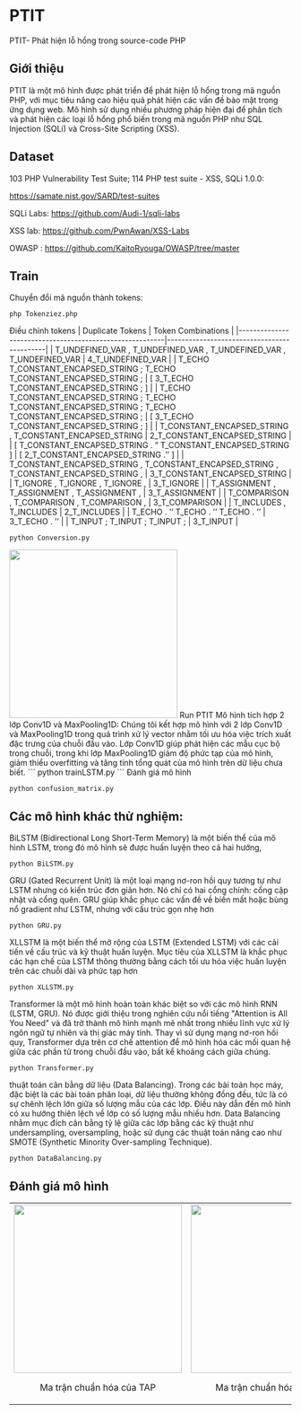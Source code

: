 # PTIT
PTIT- Phát hiện lỗ hổng trong source-code PHP
## Giới thiệu 
PTIT là một mô hình được phát triển để phát hiện lỗ hổng trong mã nguồn PHP, với mục tiêu nâng cao hiệu quả phát hiện các vấn đề bảo mật trong ứng dụng web. Mô hình sử dụng nhiều phương pháp hiện đại để phân tích và phát hiện các loại lỗ hổng phổ biến trong mã nguồn PHP như SQL Injection (SQLi) và Cross-Site Scripting (XSS).
## Dataset 
103	PHP Vulnerability Test Suite; 114	PHP test suite - XSS, SQLi 1.0.0:

https://samate.nist.gov/SARD/test-suites

SQLi Labs: https://github.com/Audi-1/sqli-labs

XSS lab:  https://github.com/PwnAwan/XSS-Labs

OWASP : https://github.com/KaitoRyouga/OWASP/tree/master


## Train

Chuyển đổi mã nguồn thành tokens:
```
php Tokenziez.php
```
Điều chỉnh tokens
| Duplicate Tokens                                        | Token Combinations                         |
|---------------------------------------------------------|--------------------------------------------|
| T_UNDEFINED_VAR , T_UNDEFINED_VAR , T_UNDEFINED_VAR , T_UNDEFINED_VAR | 4_T_UNDEFINED_VAR                         |
| T_ECHO T_CONSTANT_ENCAPSED_STRING ; T_ECHO T_CONSTANT_ENCAPSED_STRING ; | [ 3_T_ECHO T_CONSTANT_ENCAPSED_STRING ; ] |
| T_ECHO T_CONSTANT_ENCAPSED_STRING ; T_ECHO T_CONSTANT_ENCAPSED_STRING ; T_ECHO T_CONSTANT_ENCAPSED_STRING ; | [ 3_T_ECHO T_CONSTANT_ENCAPSED_STRING ; ] |
| T_CONSTANT_ENCAPSED_STRING , T_CONSTANT_ENCAPSED_STRING | 2_T_CONSTANT_ENCAPSED_STRING              |
| [ T_CONSTANT_ENCAPSED_STRING  . ” T_CONSTANT_ENCAPSED_STRING ]  | [ 2_T_CONSTANT_ENCAPSED_STRING .’’ ]      |
| T_CONSTANT_ENCAPSED_STRING , T_CONSTANT_ENCAPSED_STRING , T_CONSTANT_ENCAPSED_STRING , | 3_T_CONSTANT_ENCAPSED_STRING             |
| T_IGNORE , T_IGNORE , T_IGNORE ,                       | 3_T_IGNORE                                |
| T_ASSIGNMENT , T_ASSIGNMENT , T_ASSIGNMENT ,            | 3_T_ASSIGNMENT                            |
| T_COMPARISON , T_COMPARISON , T_COMPARISON ,            | 3_T_COMPARISON                            |
| T_INCLUDES , T_INCLUDES                                | 2_T_INCLUDES                              |
| T_ECHO . ’’ T_ECHO . ’’ T_ECHO . ’’                    | 3_T_ECHO . ’’                             |
| T_INPUT  ;  T_INPUT  ; T_INPUT ;                        | 3_T_INPUT                                 |



```
python Conversion.py
```

<img src="https://github.com/user-attachments/assets/b37f41a4-da13-48b0-b25b-3bbd5499fab4" width="300"/>
Run PTIT
Mô hình tích hợp 2 lớp Conv1D và MaxPooling1D:
Chúng tôi kết hợp mô hình với 2 lớp Conv1D và MaxPooling1D trong quá trình xử lý vector nhằm tối ưu hóa việc trích xuất đặc trưng của chuỗi đầu vào. Lớp Conv1D giúp phát hiện các mẫu cục bộ trong chuỗi, trong khi lớp MaxPooling1D giảm độ phức tạp của mô hình, giảm thiểu overfitting và tăng tính tổng quát của mô hình trên dữ liệu chưa biết.
```
python trainLSTM.py
```
Đánh giá mô hình

```
python confusion_matrix.py
```
## Các mô hình khác thử nghiệm:
BiLSTM (Bidirectional Long Short-Term Memory) là một biến thể của mô hình LSTM, trong đó mô hình sẽ được huấn luyện theo cả hai hướng,
```
python BiLSTM.py
```
GRU (Gated Recurrent Unit) là một loại mạng nơ-ron hồi quy tương tự như LSTM nhưng có kiến trúc đơn giản hơn. Nó chỉ có hai cổng chính: cổng cập nhật và cổng quên. GRU giúp khắc phục các vấn đề về biến mất hoặc bùng nổ gradient như LSTM, nhưng với cấu trúc gọn nhẹ hơn
```
python GRU.py
```
XLLSTM là một biến thể mở rộng của LSTM (Extended LSTM) với các cải tiến về cấu trúc và kỹ thuật huấn luyện. Mục tiêu của XLLSTM là khắc phục các hạn chế của LSTM thông thường bằng cách tối ưu hóa việc huấn luyện trên các chuỗi dài và phức tạp hơn
```
python XLLSTM.py
```
Transformer là một mô hình hoàn toàn khác biệt so với các mô hình RNN (LSTM, GRU). Nó được giới thiệu trong nghiên cứu nổi tiếng "Attention is All You Need" và đã trở thành mô hình mạnh mẽ nhất trong nhiều lĩnh vực xử lý ngôn ngữ tự nhiên và thị giác máy tính. Thay vì sử dụng mạng nơ-ron hồi quy, Transformer dựa trên cơ chế attention để mô hình hóa các mối quan hệ giữa các phần tử trong chuỗi đầu vào, bất kể khoảng cách giữa chúng.
```
python Transformer.py
```
thuật toán cân bằng dữ liệu (Data Balancing). Trong các bài toán học máy, đặc biệt là các bài toán phân loại, dữ liệu thường không đồng đều, tức là có sự chênh lệch lớn giữa số lượng mẫu của các lớp. Điều này dẫn đến mô hình có xu hướng thiên lệch về lớp có số lượng mẫu nhiều hơn. Data Balancing nhằm mục đích cân bằng tỷ lệ giữa các lớp bằng các kỹ thuật như undersampling, oversampling, hoặc sử dụng các thuật toán nâng cao như SMOTE (Synthetic Minority Over-sampling Technique).
```
python DataBalancing.py
```
## Đánh giá mô hình
<table>
  <tr>
    <td align="center">
      <img src="https://github.com/user-attachments/assets/866e34f3-9e1c-461f-9531-3c66b5755ce2" width="300"/>
      <p>Ma trận chuẩn hóa của TAP</p>
    </td>
    <td align="center">
      <img src="https://github.com/user-attachments/assets/b98f075e-29fa-4682-ba8f-24d2743db476" width="300"/>
      <p>Ma trận chuẩn hóa của PTIT</p>
    </td>
  </tr>
</table>






